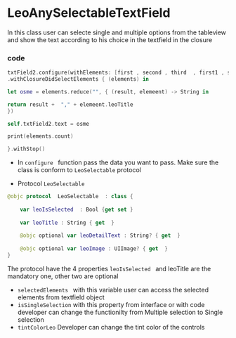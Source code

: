 #  LeoAnySelectableTextField

In this class user can selecte single and multiple options from the tableview and show the text according to his choice in the textfield  in the closure 



### code 

```swift 
txtField2.configure(withElements: [first , second , third  , first1 , second1 , third1])
.withClosureDidSelectElements { (elements) in

let osme = elements.reduce("", { (result, elemeent) -> String in

return result +  "," + elemeent.leoTitle
})

self.txtField2.text = osme

print(elements.count)

}.withStop()
```

* In `configure ` function pass the data you want to pass. Make sure the class is conform to `LeoSelectable` protocol 

*  Protocol `LeoSelectable `   
```swift 
@objc protocol  LeoSelectable  : class {
    
    var leoIsSelected  : Bool {get set }
    
    var leoTitle : String { get  }
 
    @objc optional var leoDetailText : String? { get  }
   
    @objc optional var leoImage : UIImage? { get  }
}
```
 The protocol have the 4 properties
 `leoIsSelected ` and  leoTitle are the mandatory one,  other two are optional 
 
* `selectedElements `  with this variable user can access the selected elements from textfield object 
* `isSingleSelection` with this property from interface or with code developer can change the functionilty from Multiple selection to Single selection 
* `tintColorLeo` Developer can change the tint color of the controls 

 

